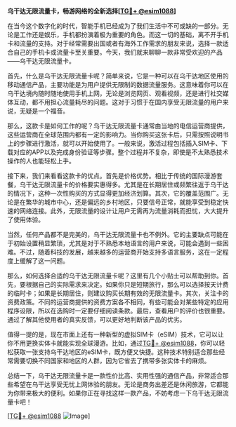**乌干达无限流量卡，畅游网络的全新选择[[TG💪+ @esim1088](https://t.me/s/esim1088)]**

在当今这个数字化的时代，智能手机已经成为了我们生活中不可或缺的一部分。无论是工作还是娱乐，手机都扮演着极为重要的角色。而这一切的基础，离不开手机卡和流量的支持。对于经常需要出国或者有海外工作需求的朋友来说，选择一款适合自己的手机卡或流量卡至关重要。今天，我们就来聊聊一款非常受欢迎的产品——乌干达无限流量卡。

首先，什么是乌干达无限流量卡呢？简单来说，它是一种可以在乌干达地区使用的移动通信产品，主要功能是为用户提供无限制的数据流量服务。这意味着你可以在乌干达境内随时随地使用手机上网，无论是浏览网页、观看视频，还是进行社交媒体互动，都不用担心流量耗尽的问题。这对于习惯于在国内享受无限流量的用户来说，无疑是一个福音。

那么，这款卡是如何工作的呢？乌干达无限流量卡通常由当地的电信运营商提供，这些运营商在全球范围内都有一定的影响力。当你购买这张卡后，只需按照说明书上的步骤进行激活，就可以开始使用了。一般来说，激活过程包括插入SIM卡、下载对应的APP以及完成身份验证等步骤。整个过程并不复杂，即使是不太熟悉技术操作的人也能轻松上手。

接下来，我们来看看这款卡的优点。首先是价格优势。相比于传统的国际漫游套餐，乌干达无限流量卡的价格要实惠得多。尤其是在长期居住或频繁往返于乌干达的情况下，这种一次性购买的方式显得更加经济划算。其次，它的覆盖范围广。无论是在繁华的城市中心，还是偏远的乡村地区，只要信号正常，就能享受到稳定快速的网络连接。此外，无限流量的设计让用户无需再为流量消耗而担忧，大大提升了使用体验。

当然，任何产品都不是完美的，乌干达无限流量卡也不例外。它的主要缺点可能在于初始设置稍显繁琐，尤其是对于不熟悉本地语言的用户来说，可能会遇到一些困难。不过，随着科技的发展，越来越多的运营商开始支持多语言服务，这在一定程度上缓解了这一问题。

那么，如何选择合适的乌干达无限流量卡呢？这里有几个小贴士可以帮助到你。首先，要根据自己的实际需求来决定。如果你只是短期旅行，那么可以选择按天计费的临时卡；如果是长期居住，则建议购买长期有效的无限流量卡。其次，关注卡的资费政策。不同的运营商提供的资费方案各不相同，有些可能会对某些特定的应用程序设限，所以在选购时一定要仔细阅读条款。最后，查看用户的评价也很重要。通过了解其他使用者的真实反馈，可以更好地判断该产品的优劣。

值得一提的是，现在市面上还有一种新型的虚拟SIM卡（eSIM）技术，它可以让你不用更换实体卡就能实现全球漫游。比如，通过[TG💪+ @esim1088](https://t.me/s/esim1088)，你可以轻松获取一张支持乌干达地区的eSIM卡，既方便又快捷。这种技术特别适合那些经常需要切换不同国家和地区的人群，因为它省去了携带多张实体卡的麻烦。

总结一下，乌干达无限流量卡是一款性价比高、实用性强的通信产品，非常适合那些希望在乌干达享受无忧上网体验的朋友。无论是商务出差还是休闲旅游，它都能为你带来极大的便利。如果你正在寻找这样一款产品，不妨考虑一下乌干达无限流量卡吧！

[[TG💪+ @esim1088](https://t.me/s/esim1088) ![Image](https://i.postimg.cc/4NQfJmqS/Snipaste-2025-05-13-00-14-12.png)]